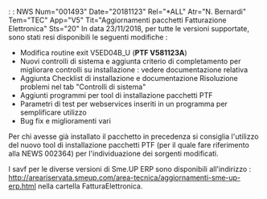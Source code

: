  :  : NWS Num="001493" Date="20181123" Rel="*ALL" Atr="N. Bernardi" Tem="TEC" App="V5" Tit="Aggiornamenti pacchetti Fatturazione Elettronica" Sts="20"
In data 23/11/2018, per tutte le versioni supportate, sono stati resi disponibili le seguenti modifiche : 

<ul><li>Modifica routine exit V5ED04B_U (<b>PTF V581123A</b>)</li>
<li>Nuovi controlli di sistema e aggiunta criterio di completamento per migliorare controlli su installazione :  vedere documentazione relativa </li>
<li>Aggiunta Checklist di installazione e documentazione Risoluzione problemi nel tab "Controlli di sistema"</li>
<li>Aggiunti programmi per tool di installazione pacchetti PTF</li>
<li>Parametri di test per webservices inseriti in un programma per semplificare utilizzo </li> <li>Bug fix e miglioramenti vari</li></ul>

Per chi avesse già installato il pacchetto in precedenza si consiglia l'utilizzo del nuovo tool di installazione pacchetti PTF (per il quale fare riferimento alla NEWS 002364) per l'individuazione dei sorgenti modificati.

I savf per le diverse versioni di Sme.UP ERP sono disponibili all'indirizzo : 
http://areariservata.smeup.com/area-tecnica/aggiornamenti-sme-up-erp.html nella cartella FatturaElettronica.

